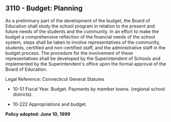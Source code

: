 ## 3110 - Budget: Planning

As a preliminary part of the development of the budget, the Board of Education shall study the school program in relation to the present and future needs of the students and the community. In an effort to make the budget a comprehensive reflection of the financial needs of the school system, steps shall be taken to involve representatives of the community, students, certified and non-certified staff, and the administrative staff in the budget process. The procedure for the involvement of these representatives shall be developed by the Superintendent of Schools and implemented by the Superintendent's office upon the formal approval of the Board of Education.

Legal Reference:  Connecticut General Statutes

* 10-51 Fiscal Year. Budget. Payments by member towns. (regional school districts).

* 10-222 Appropriations and budget.

**Policy adopted:  June 10, 1999**